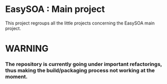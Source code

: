 # EasySOA : Main project

This project regroups all the little projects concerning the EasySOA main project.

# WARNING

### The repository is currently going under important refactorings, thus making the build/packaging process not working at the moment.

